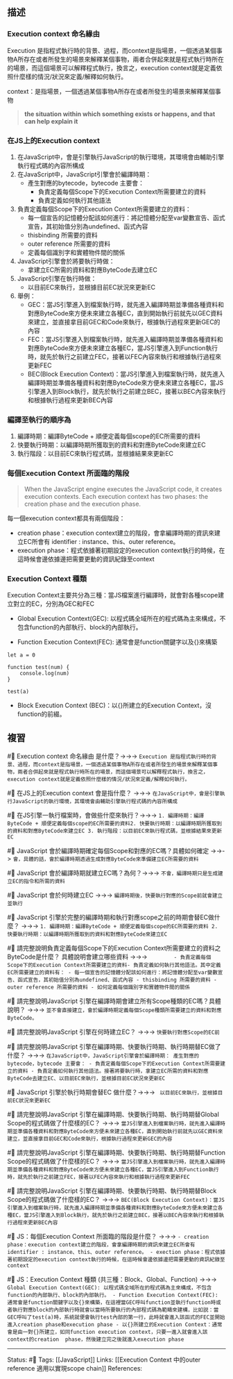 
## 描述
### Execution context 命名緣由
Execution 是指程式執行時的背景、過程，而context是指場景，一個透過某個事物A所存在或者所發生的場景來解釋某個事物，兩者合併起來就是程式執行時所在的場景，而這個場景可以解釋程式執行，換言之，execution context就是定義依照什麼樣的情況/狀況來定義/解釋如何執行。


context：是指場景，一個透過某個事物A所存在或者所發生的場景來解釋某個事物
> **the situation within which something exists or happens, and that can help explain it**


### 在JS上的Execution context
1. 在JavaScript中，會是引擎執行JavaScript的執行環境，其環境會由輔助引擎執行程式碼的內容所構成
2. 在JavaScript中，JavaScript引擎會於編譯時期：
	- 產生對應的bytecode，bytecode 主要會：
		- 負責定義每個Scope下的Execution Context所需要建立的資料
		- 負責定義如何執行其他語法
3. 負責定義每個Scope下的Execution Context所需要建立的資料：
	- 每一個宣告的記憶體分配該如何進行：將記憶體分配至var變數宣告、函式宣告，其初始值分別為undefined、函式內容
	- thisbinding 所需要的資料
	- outer reference 所需要的資料
	- 定義每個識別字和實體物件間的關係
4. JavaScript引擎會於將要執行時做：
	- 拿建立EC所需的資料和對應ByteCode去建立EC
5. JavaScript引擎在執行時做：
	- 以目前EC來執行，並根據目前EC狀況來更新EC
6. 舉例：
	 - GEC：當JS引擎進入到檔案執行時，就先進入編譯時期並準備各種資料和對應ByteCode來方便未來建立各種EC，直到開始執行前就先以GEC資料來建立，並直接拿目前GEC和Code來執行，根據執行過程來更新GEC的內容
	 - FEC：當JS引擎進入到檔案執行時，就先進入編譯時期並準備各種資料和對應ByteCode來方便未來建立各種EC，當JS引擎進入到Function執行時，就先於執行之前建立FEC，接著以FEC內容來執行和根據執行過程來更新FEC
	 - BEC(Block Execution Context)：當JS引擎進入到檔案執行時，就先進入編譯時期並準備各種資料和對應ByteCode來方便未來建立各種EC，當JS引擎進入到Block執行，就先於執行之前建立BEC，接著以BEC內容來執行和根據執行過程來更新BEC內容


### 編譯至執行的順序為

1. 編譯時期：編譯ByteCode + 順便定義每個scope的EC所需要的資料
2. 快要執行時期：以編譯時期所獲取到的資料和對應ByteCode來建立EC
3. 執行階段：以目前EC來執行程式碼，並根據結果來更新EC

### 每個Execution Context 所面臨的階段
> When the JavaScript engine executes the JavaScript code, it creates execution contexts. Each execution context has two phases: the creation phase and the execution phase.

每一個execution context都具有兩個階段：
- creation phase：execution context建立的階段，會拿編譯時期的資訊來建立EC所會有 identifier : instance、this、outer reference。
- execution phase：程式依據著初期設定的execution context執行的時候，在這時候會邊依據邊把需要更動的資訊紀錄至context

### Execution Context 種類
Execution Context主要共分為三種：當JS檔案進行編譯時，就會對各種scope建立對立的EC，分別為GEC和FEC

- Global Execution Context(GEC): 以程式碼全域所在的程式碼為主來構成，不包含function的內部執行、block的內部執行。

- Function Execution Context(FEC):  通常會是function關鍵字以及{}來構築

```
let a = 0

function test(num) {
	console.log(num)
}

test(a)
```

- Block Execution Context (BEC)：以{}所建立的Execution Context，沒function的前綴。

## 複習

#🧠 Execution context 命名緣由 是什麼？->->-> `Execution 是指程式執行時的背景、過程，而context是指場景，一個透過某個事物A所存在或者所發生的場景來解釋某個事物，兩者合併起來就是程式執行時所在的場景，而這個場景可以解釋程式執行，換言之，execution context就是定義依照什麼樣的情況/狀況來定義/解釋如何執行。`
<!--SR:!2023-04-26,193,250-->

#🧠 在JS上的Execution context 會是指什麼？ ->->-> `在JavaScript中，會是引擎執行JavaScript的執行環境，其環境會由輔助引擎執行程式碼的內容所構成`
<!--SR:!2023-06-05,191,230-->

#🧠 在JS引擎一執行檔案時，會做些什麼來執行？->->-> `1. 編譯時期：編譯ByteCode + 順便定義每個scope的EC所需要的資料2. 快要執行時期：以編譯時期所獲取到的資料和對應ByteCode來建立EC 3. 執行階段：以目前EC來執行程式碼，並根據結果來更新EC`
<!--SR:!2023-07-29,206,248-->

#🧠 JavaScript 會於編譯時期確定每個Scope和對應的EC嗎？具體如何確定 ->->-> `會，具體的話，會於編譯時期透過生成對應ByteCode來準備建立EC所需要的資料`
<!--SR:!2023-08-17,216,248-->

#🧠 JavaScript 會於編譯時期就建立EC嗎？為何？->->-> `不會，編譯時期只是生成建立EC的指令和所需的資料`
<!--SR:!2023-09-14,233,248-->

#🧠 JavaScript 會於何時建立EC ->->-> `編譯時期後，快要執行對應的Scope前就會建立並執行`
<!--SR:!2023-10-22,255,248-->

#🧠 JavaScript 引擎於完整的編譯時期和執行對應scope之前的時期會替EC做什麼？ ->->-> `1. 編譯時期：編譯ByteCode + 順便定義每個scope的EC所需要的資料 2. 快要執行時期：以編譯時期所獲取到的資料和對應ByteCode來建立EC`
<!--SR:!2023-06-19,183,248-->

#🧠 請完整說明負責定義每個Scope下的Execution Context所需要建立的資料之ByteCode是什麼？ 具體說明會建立哪些資料 ->->-> `		- 負責定義每個Scope下的Execution Context所需要建立的資料- 負責定義如何執行其他語法。其中定義EC所需要建立的資料有：	- 每一個宣告的記憶體分配該如何進行：將記憶體分配至var變數宣告、函式宣告，其初始值分別為undefined、函式內容 - thisbinding 所需要的資料 - outer reference 所需要的資料 - 如何定義每個識別字和實體物件間的關係`
<!--SR:!2023-10-16,247,247-->


#🧠 請完整說明JavaScript 引擎在編譯時期會建立所有Scope種類的EC嗎？具體說明？ ->->-> `並不會直接建立，會於編譯時期定義每個Scope種類所需要建立的資料和對應ByteCode。`
<!--SR:!2023-02-25,98,248-->


#🧠 請完整說明JavaScript 引擎在何時建立EC？ ->->-> `快要執行對應Scope的EC前`
<!--SR:!2023-06-28,189,248-->

#🧠 請完整說明JavaScript 引擎在編譯時期、快要執行時期、執行時期替EC做了什麼？ ->->-> `在JavaScript中，JavaScript引擎會於編譯時期： 產生對應的bytecode，bytecode 主要會： - 負責定義每個Scope下的Execution Context所需要建立的資料 - 負責定義如何執行其他語法。接著將要執行時，拿建立EC所需的資料和對應ByteCode去建立EC、以目前EC來執行，並根據目前EC狀況來更新EC`
<!--SR:!2023-07-11,195,248-->


#🧠 JavaScript 引擎於執行時期會替EC 做什麼？->->-> ` 以目前EC來執行，並根據目前EC狀況來更新EC`
<!--SR:!2023-10-14,266,246-->

#🧠 請完整說明JavaScript 引擎在編譯時期、快要執行時期、執行時期替Global Scope的程式碼做了什麼樣的EC？ ->->-> `當JS引擎進入到檔案執行時，就先進入編譯時期並準備各種資料和對應ByteCode來方便未來建立各種EC，直到開始執行前就先以GEC資料來建立，並直接拿目前GEC和Code來執行，根據執行過程來更新GEC的內容`
<!--SR:!2023-08-16,217,248-->


#🧠 請完整說明JavaScript 引擎在編譯時期、快要執行時期、執行時期替Function Scope的程式碼做了什麼樣的EC？ ->->-> `當JS引擎進入到檔案執行時，就先進入編譯時期並準備各種資料和對應ByteCode來方便未來建立各種EC，當JS引擎進入到Function執行時，就先於執行之前建立FEC，接著以FEC內容來執行和根據執行過程來更新FEC`
<!--SR:!2023-10-24,257,248-->


#🧠 請完整說明JavaScript 引擎在編譯時期、快要執行時期、執行時期替Block Scope的程式碼做了什麼樣的EC？ ->->-> `BEC(Block Execution Context)：當JS引擎進入到檔案執行時，就先進入編譯時期並準備各種資料和對應ByteCode來方便未來建立各種EC，當JS引擎進入到Block執行，就先於執行之前建立BEC，接著以BEC內容來執行和根據執行過程來更新BEC內容`
<!--SR:!2023-07-30,206,248-->



#🧠 JS：每個Execution Context 所面臨的階段是什麼？ ->->-> `- creation phase：execution context建立的階段，會拿編譯時期的資訊來建立EC所會有 identifier : instance、this、outer reference。 - exection phase：程式依據著初期設定的execution context執行的時候，在這時候會邊依據邊把需要更動的資訊紀錄至context`
<!--SR:!2023-09-16,209,248-->


#🧠 JS：Execution Context 種類 (共三種：Block、Global、Function) ->->-> `Global Execution Context(GEC): 以程式碼全域所在的程式碼為主來構成，不包含function的內部執行、block的內部執行。 - Function Execution Context(FEC):  通常會是function關鍵字以及{}來構築，在這裡當GEC呼叫function並執行function時或者執行對應block的內部執行時就會以當時所要執行的內部程式碼為範疇來建構，比如説：當GEC呼叫了test(a)時，系統就便會執行test內部的第一行，此時就會進入該函式的FEC並開始進入creation phase和execution phase - 以{}所建立的Execution Context：通常會是由一對{}所建立，如同function execution context，只要一進入就會進入該context的creation  phase，然後建立完之後就進入execution phase`
<!--SR:!2023-11-24,318,250-->


---
Status: #🌱 
Tags:
[[JavaScript]]
Links:
[[Execution Context 中的outer reference 適用以實現scope chain]]
References: